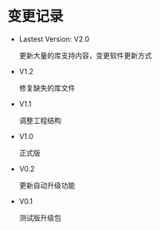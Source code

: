 # 变更记录 #

- Lastest Version: V2.0

	更新大量的库支持内容，变更软件更新方式

- V1.2

	修复缺失的库文件

- V1.1

	调整工程结构

- V1.0

	正式版

- V0.2

	更新自动升级功能

- V0.1

	测试版升级包